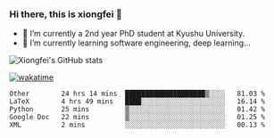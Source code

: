 ### Hi there, this is xiongfei 👋


- 🔭 I’m currently a 2nd year PhD student at Kyushu University.
- 🌱 I’m currently learning software engineering, deep learning...

<!--
**Toma62299781/Toma62299781** is a ✨ _special_ ✨ repository because its `README.md` (this file) appears on your GitHub profile.
Here are some ideas to get you started:
-->

![Xiongfei's GitHub stats](https://github-readme-stats.vercel.app/api?username=Toma62299781)


[![wakatime](https://wakatime.com/badge/user/9e8d5516-d162-43e7-9563-87295d455a71.svg)](https://wakatime.com/@9e8d5516-d162-43e7-9563-87295d455a71)

<!--START_SECTION:waka-->
```text
Other        24 hrs 14 mins  ████████████████████▒░░░░   81.03 % 
LaTeX        4 hrs 49 mins   ████░░░░░░░░░░░░░░░░░░░░░   16.14 % 
Python       25 mins         ▒░░░░░░░░░░░░░░░░░░░░░░░░   01.42 % 
Google Doc   22 mins         ▒░░░░░░░░░░░░░░░░░░░░░░░░   01.25 % 
XML          2 mins          ░░░░░░░░░░░░░░░░░░░░░░░░░   00.13 % 
```
<!--END_SECTION:waka-->

